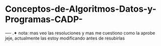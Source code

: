 # Conceptos-de-Algoritmos-Datos-y-Programas-CADP-
── .✦ nota: mas veo las resoluciones y mas me cuestiono como la aprobe jeje, actualmente las estoy modificando antes de resubirlas 
